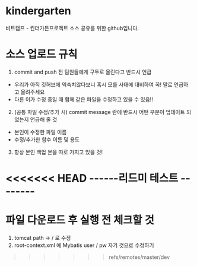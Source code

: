 # kindergarten
비트캠프 - 킨더가든프로젝트 소스 공유를 위한 github입니다.

# 소스 업로드 규칙
1. commit and push 전 팀원들에게 구두로 올린다고 반드시 언급
  - 우리가 아직 깃허브에 익숙치않다보니 혹시 모를 사태에 대비하여 꼭! 말로 언급하고 올려주세요
  - 다른 이가 수정 중일 때 함께 같은 파일을 수정하고 있을 수 있음!! 

2. (공통 파일 수정/추가 시) commit message 란에 반드시 어떤 부분이 업데이트 되었는지 언급해 줄 것
  - 본인이 수정한 파일 이름
  - 수정/추가한 함수 이름 및 용도

3. 항상 본인 백업 본을 따로 가지고 있을 것!

<<<<<<< HEAD
------리드미 테스트 --------
=======
# 파일 다운로드 후 실행 전 체크할 것
1. tomcat path -> / 로 수정
2. root-context.xml 에  Mybatis user / pw 자기 것으로 수정하기
>>>>>>> refs/remotes/master/dev

